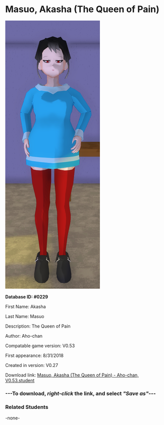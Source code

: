 # Masuo, Akasha (The Queen of Pain)

<img src="../../Files/Images/Masuo, Akasha (The Queen of Pain).png" title="Masuo, Akasha (The Queen of Pain) - Aho-chan, V0.53">

**Database ID: #0229**

First Name: Akasha

Last Name: Masuo

Description: The Queen of Pain

Author: Aho-chan

Compatable game version: V0.53

First appearance: 8/31/2018

Created in version: V0.27

Download link: <a href="https://raw.githubusercontent.com/Arbiter1223/Daigaku-Gurashi-Custom-Students/master/Files/Student%20Files/Masuo%2C%20Akasha%20(The%20Queen%20of%20Pain)%20-%20Aho-chan%2C%20V0.53.student">Masuo, Akasha (The Queen of Pain) - Aho-chan, V0.53.student</a>

### ---**To download, _right-click_ the link, and select _"Save as"_**---

### Related Students

-none-
